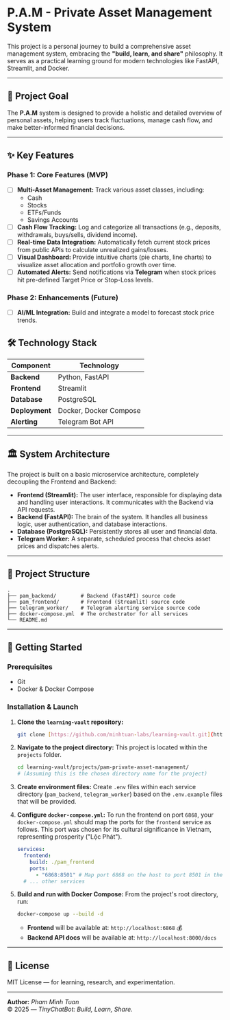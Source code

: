 # P.A.M - Private Asset Management System

This project is a personal journey to build a comprehensive asset management system, embracing the **"build, learn, and share"** philosophy. It serves as a practical learning ground for modern technologies like FastAPI, Streamlit, and Docker.

---

## 🎯 Project Goal

The **P.A.M** system is designed to provide a holistic and detailed overview of personal assets, helping users track fluctuations, manage cash flow, and make better-informed financial decisions.

---

## ✨ Key Features

### Phase 1: Core Features (MVP)
- [ ] **Multi-Asset Management:** Track various asset classes, including:
    - Cash
    - Stocks
    - ETFs/Funds
    - Savings Accounts
- [ ] **Cash Flow Tracking:** Log and categorize all transactions (e.g., deposits, withdrawals, buys/sells, dividend income).
- [ ] **Real-time Data Integration:** Automatically fetch current stock prices from public APIs to calculate unrealized gains/losses.
- [ ] **Visual Dashboard:** Provide intuitive charts (pie charts, line charts) to visualize asset allocation and portfolio growth over time.
- [ ] **Automated Alerts:** Send notifications via **Telegram** when stock prices hit pre-defined Target Price or Stop-Loss levels.

### Phase 2: Enhancements (Future)
- [ ] **AI/ML Integration:** Build and integrate a model to forecast stock price trends.

## 🛠️ Technology Stack

| Component     | Technology                                       |
|---------------|--------------------------------------------------|
| **Backend** | Python, FastAPI                                  |
| **Frontend** | Streamlit                                        |
| **Database** | PostgreSQL                                       |
| **Deployment**| Docker, Docker Compose                           |
| **Alerting** | Telegram Bot API                                 |

---

## 🏛️ System Architecture

The project is built on a basic microservice architecture, completely decoupling the Frontend and Backend:

-   **Frontend (Streamlit):** The user interface, responsible for displaying data and handling user interactions. It communicates with the Backend via API requests.
-   **Backend (FastAPI):** The brain of the system. It handles all business logic, user authentication, and database interactions.
-   **Database (PostgreSQL):** Persistently stores all user and financial data.
-   **Telegram Worker:** A separate, scheduled process that checks asset prices and dispatches alerts.

---

## 📁 Project Structure

```
.
├── pam_backend/        # Backend (FastAPI) source code
├── pam_frontend/       # Frontend (Streamlit) source code
├── telegram_worker/    # Telegram alerting service source code
├── docker-compose.yml  # The orchestrator for all services
└── README.md
```

---

## 🚀 Getting Started

### Prerequisites
* Git
* Docker & Docker Compose

### Installation & Launch
1.  **Clone the `learning-vault` repository:**
    ```bash
    git clone [https://github.com/minhtuan-labs/learning-vault.git](https://github.com/minhtuan-labs/learning-vault.git)
    ```

2.  **Navigate to the project directory:**
    This project is located within the `projects` folder.
    ```bash
    cd learning-vault/projects/pam-private-asset-management/
    # (Assuming this is the chosen directory name for the project)
    ```

3.  **Create environment files:**
    Create `.env` files within each service directory (`pam_backend`, `telegram_worker`) based on the `.env.example` files that will be provided.

4.  **Configure `docker-compose.yml`:**
    To run the frontend on port `6868`, your `docker-compose.yml` should map the ports for the `frontend` service as follows. This port was chosen for its cultural significance in Vietnam, representing prosperity ("Lộc Phát").
    ```yaml
    services:
      frontend:
        build: ./pam_frontend
        ports:
          - "6868:8501" # Map port 6868 on the host to port 8501 in the container
      # ... other services
    ```

5.  **Build and run with Docker Compose:**
    From the project's root directory, run:
    ```bash
    docker-compose up --build -d
    ```
    * **Frontend** will be available at: `http://localhost:6868` 💰
    * **Backend API docs** will be available at: `http://localhost:8000/docs`

---

## 📜 License
MIT License — for learning, research, and experimentation.

---

**Author:** *Pham Minh Tuan*  
© 2025 — *TinyChatBot: Build, Learn, Share.*
